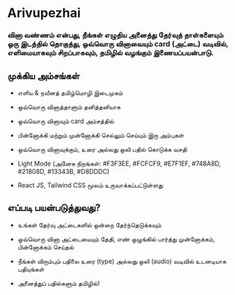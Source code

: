 # Arivupezhai

### வினா வண்ணம் என்பது, நீங்கள் எழுதிய அனைத்து தேர்வுத் தாள்களையும் ஒரு இடத்தில் தொகுத்து, ஒவ்வொரு வினாவையும் card (அட்டை) வடிவில், எளிமையாகவும் சிறப்பாகவும், தமிழில் வழங்கும் இணையப்பயன்பாடு.

## முக்கிய அம்சங்கள்
- எளிய & நவீனத் தமிழ்மொழி இடைமுகம்

- ஒவ்வொரு வினாத்தாளும் தனித்தனியாக

- ஒவ்வொரு வினாவும் card அம்சத்தில்

- பின்னோக்கி மற்றும் முன்னோக்கி செல்லும் செய்யும் இரு அம்புகள்

- ஒவ்வொரு வினாவுக்கும், உரை அல்லது ஒலி பதில் கொடுக்க வசதி

- Light Mode (அனேக நிறங்கள்: #F3F3EE, #FCFCF9, #E7F1EF, #748A8D, #21808D, #13343B, #D8DDDC)

- React JS, Tailwind CSS மூலம் உருவாக்கப்பட்டுள்ளது

## எப்படி பயன்படுத்துவது?
- உங்கள் தேர்வு அட்டைகளில் ஒன்றை தேர்ந்தெடுக்கவும்

- ஒவ்வொரு வினா அட்டையையும் தேதி, எண் ஒழுங்கில் பார்த்து முன்னோக்கம், பின்னோக்கம் செய்தல்

- நீங்கள் விரும்பும் பதிலை உரை (type) அல்லது ஒலி (audio) வடிவில் உடனடியாக பதியுங்கள்

- அனைத்துப் பதில்களும் தமிழில்!
